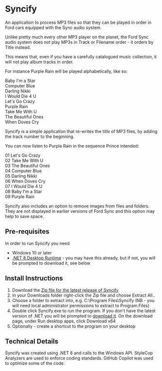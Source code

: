 # Syncify
An application to process MP3 files so that they can be played in order in Ford cars equipped with the Sync audio system.

Unlike pretty much every other MP3 player on the planet, the Ford Sync audio system does not play MP3s in Track or Filename order - it orders by Title instead.

This means that, even if you have a carefully catalogued music collection, it will not play album tracks in order.

For instance Purple Rain will be played alphabetically, like so:

Baby I'm a Star<br/>
Computer Blue<br/>
Darling Nikki<br/>
I Would Die 4 U<br/>
Let's Go Crazy<br/>
Purple Rain<br/>
Take Me With U<br/>
The Beautiful Ones<br/>
When Doves Cry

Syncify is a simple application that re-writes the title of MP3 files, by adding the track number to the beginning.

You can now listen to Purple Rain in the sequence Prince intended:

01 Let's Go Crazy<br/>
02 Take Me With U<br/>
03 The Beautiful Ones<br/>
04 Computer Blue<br/>
05 Darling Nikki<br/>
06 When Doves Cry<br/>
07 I Would Die 4 U<br/>
08 Baby I'm a Star<br/>
09 Purple Rain

Syncify also includes an option to remove images from files and folders. They are not displayed in earlier versions of Ford Sync and this option may help to save space.

## Pre-requisites
In order to run Syncify you need
- Windows 10 or later
- [.NET 8 Desktop Runtime](https://dotnet.microsoft.com/en-us/download/dotnet/8.0) - you may have this already, but if not, you will be prompted to download it, see below

## Install Instructions
1) Download the [Zip file for the latest release of Syncify](https://github.com/CultureBMo/Syncify/releases/download/v3.0/Syncify.3.0.0.0.zip)
2) In your Downloads folder right-click the Zip file and choose Extract All..
3) Choose a folder to extract into, e.g. C:\Program Files\Syncify (NB - you will need local administrator permissions to extract to Program Files)
4) Double click Syncify.exe to run the program. If you don't have the latest version of .NET you will be prompted to [download it](https://dotnet.microsoft.com/download/dotnet/5.0/runtime). On the download page, under Run desktop apps, click Download x64
5) Optionally - create a shortcut to the program on your desktop

## Technical Details
Syncify was created using .NET 8 and calls to the Windows API. StyleCop Analyzers are used to enforce coding standards. GitHub Copilot was used to optimize some of the code.
